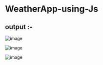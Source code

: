# WeatherApp-using-Js
## output :- 
![image](https://github.com/srj47/WeatherApp-using-Js/assets/47615573/cfad472d-718d-4cd8-b3fd-3ea39aef35ef)


![image](https://github.com/srj47/WeatherApp-using-Js/assets/47615573/cdaae91b-0012-4577-8331-261a66221310)


![image](https://github.com/srj47/WeatherApp-using-Js/assets/47615573/dd6d1a70-b6c6-4ab4-a17d-4a12e83662a4)
